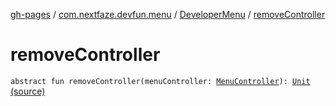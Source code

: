 [gh-pages](../../index.md) / [com.nextfaze.devfun.menu](../index.md) / [DeveloperMenu](index.md) / [removeController](.)

# removeController

`abstract fun removeController(menuController: `[`MenuController`](../-menu-controller/index.md)`): `[`Unit`](https://kotlinlang.org/api/latest/jvm/stdlib/kotlin/-unit/index.html) [(source)](https://github.com/NextFaze/dev-fun/tree/master/devfun-menu/src/main/java/com/nextfaze/devfun/menu/DeveloperMenu.kt#L19)